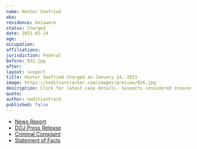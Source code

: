 ```yaml
---
name: Hunter Seefried
aka:
residence: Delaware
status: Charged
date: 2021-01-14
age:
occupation:
affiliations:
jurisdiction: Federal
before: 022.jpg
after:
layout: suspect
title: Hunter Seefried charged on January 14, 2021
image: https://seditiontracker.com/images/preview/026.jpg
description: Click for latest case details. Suspects considered innocent until proven guilty.
quote:
author: seditiontrack
published: false
---
```


- [News Report](https://www.delawareonline.com/story/news/2021/01/14/delaware-father-son-arrested-involvement-capitol-riot-kevin-seefried-confederate-flag/4160104001/)
- [DOJ Press Release](https://www.justice.gov/usao-dc/pr/two-delaware-men-charged-federal-court-following-events-united-states-capitol)
- [Criminal Complaint](https://extremism.gwu.edu/sites/g/files/zaxdzs2191/f/Kevin%20and%20Hunter%20Seefried%20Criminal%20Complaint.pdf)
- [Statement of Facts](https://extremism.gwu.edu/sites/g/files/zaxdzs2191/f/Kevin%20and%20Hunter%20Seefried%20Statement%20of%20Facts.pdf)
